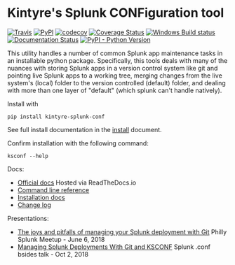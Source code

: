 # Kintyre's Splunk CONFiguration tool

[![Travis](https://img.shields.io/travis/Kintyre/ksconf/master.svg)](https://travis-ci.org/Kintyre/ksconf/builds)
[![PyPI](https://img.shields.io/pypi/v/kintyre-splunk-conf.svg)](https://pypi.org/project/kintyre-splunk-conf/)
[![codecov](https://codecov.io/gh/Kintyre/ksconf/branch/master/graph/badge.svg)](https://codecov.io/gh/Kintyre/ksconf)
[![Coverage Status](https://coveralls.io/repos/github/Kintyre/ksconf/badge.svg?branch=master)](https://coveralls.io/github/Kintyre/ksconf?branch=master)
[![Windows Build status](https://ci.appveyor.com/api/projects/status/rlbgstkpf17y8nxh/branch/master?svg=true)](https://ci.appveyor.com/project/lowell80/ksconf/branch/master)
[![Documentation Status](https://readthedocs.org/projects/ksconf/badge/?version=latest)](https://ksconf.readthedocs.io/en/latest/?badge=latest)
[![PyPI - Python Version](https://img.shields.io/pypi/pyversions/kintyre-splunk-conf.svg)](https://pypi.org/project/kintyre-splunk-conf/)


This utility handles a number of common Splunk app maintenance tasks in an installable python
package.  Specifically, this tools deals with many of the nuances with storing Splunk apps in a
version control system like git and pointing live Splunk apps to a working tree, merging changes
from the live system's (local) folder to the version controlled (default) folder, and dealing with
more than one layer of "default" (which splunk can't handle natively).

Install with

    pip install kintyre-splunk-conf

See full install documentation in the [install](./docs/source/install.md) document.


Confirm installation with the following command:

    ksconf --help

Docs:

  * [Official docs](https://ksconf.readthedocs.io/en/latest/)  Hosted via ReadTheDocs.io
  * [Command line reference](./docs/source/cli.md)
  * [Installation docs](./docs/source/install.md)
  * [Change log](./docs/source/changelog.md)

Presentations:

  * [The joys and pitfalls of managing your Splunk deployment with Git](http://kintyre.rocks/70d87) Philly Splunk Meetup - June 6, 2018
  * [Managing Splunk Deployments With Git and KSCONF](https://kintyre.rocks/ksconf18) Splunk .conf bsides talk - Oct 2, 2018
